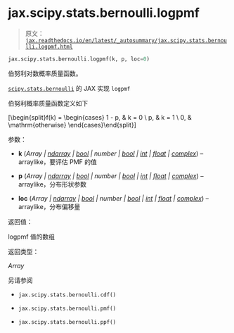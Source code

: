 # jax.scipy.stats.bernoulli.logpmf

> 原文：[`jax.readthedocs.io/en/latest/_autosummary/jax.scipy.stats.bernoulli.logpmf.html`](https://jax.readthedocs.io/en/latest/_autosummary/jax.scipy.stats.bernoulli.logpmf.html)

```py
jax.scipy.stats.bernoulli.logpmf(k, p, loc=0)
```

伯努利对数概率质量函数。

[`scipy.stats.bernoulli`](https://docs.scipy.org/doc/scipy/reference/generated/scipy.stats.bernoulli.html#scipy.stats.bernoulli "(在 SciPy v1.13.1 中)") 的 JAX 实现 `logpmf`

伯努利概率质量函数定义如下

\[\begin{split}f(k) = \begin{cases} 1 - p, & k = 0 \\ p, & k = 1 \\ 0, & \mathrm{otherwise} \end{cases}\end{split}\]

参数：

+   **k** (*Array* *|* [*ndarray*](https://numpy.org/doc/stable/reference/generated/numpy.ndarray.html#numpy.ndarray "(在 NumPy v2.0 中)") *|* [*bool*](https://numpy.org/doc/stable/reference/arrays.scalars.html#numpy.bool "(在 NumPy v2.0 中)") *|* *number* *|* [*bool*](https://docs.python.org/3/library/functions.html#bool "(在 Python v3.12 中)") *|* [*int*](https://docs.python.org/3/library/functions.html#int "(在 Python v3.12 中)") *|* [*float*](https://docs.python.org/3/library/functions.html#float "(在 Python v3.12 中)") *|* [*complex*](https://docs.python.org/3/library/functions.html#complex "(在 Python v3.12 中)")) – arraylike，要评估 PMF 的值

+   **p** (*Array* *|* [*ndarray*](https://numpy.org/doc/stable/reference/generated/numpy.ndarray.html#numpy.ndarray "(在 NumPy v2.0 中)") *|* [*bool*](https://numpy.org/doc/stable/reference/arrays.scalars.html#numpy.bool "(在 NumPy v2.0 中)") *|* *number* *|* [*bool*](https://docs.python.org/3/library/functions.html#bool "(在 Python v3.12 中)") *|* [*int*](https://docs.python.org/3/library/functions.html#int "(在 Python v3.12 中)") *|* [*float*](https://docs.python.org/3/library/functions.html#float "(在 Python v3.12 中)") *|* [*complex*](https://docs.python.org/3/library/functions.html#complex "(在 Python v3.12 中)")) – arraylike，分布形状参数

+   **loc** (*Array* *|* [*ndarray*](https://numpy.org/doc/stable/reference/generated/numpy.ndarray.html#numpy.ndarray "(在 NumPy v2.0 中)") *|* [*bool*](https://numpy.org/doc/stable/reference/arrays.scalars.html#numpy.bool "(在 NumPy v2.0 中)") *|* *number* *|* [*bool*](https://docs.python.org/3/library/functions.html#bool "(在 Python v3.12 中)") *|* [*int*](https://docs.python.org/3/library/functions.html#int "(在 Python v3.12 中)") *|* [*float*](https://docs.python.org/3/library/functions.html#float "(在 Python v3.12 中)") *|* [*complex*](https://docs.python.org/3/library/functions.html#complex "(在 Python v3.12 中)")) – arraylike，分布偏移量

返回值：

logpmf 值的数组

返回类型：

*Array*

另请参阅

+   `jax.scipy.stats.bernoulli.cdf()`

+   `jax.scipy.stats.bernoulli.pmf()`

+   `jax.scipy.stats.bernoulli.ppf()`
